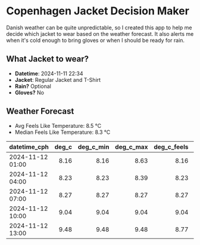 
# Copenhagen Jacket Decision Maker

Danish weather can be quite unpredictable, so I created this app to help me decide which jacket to wear based on the weather forecast. 
It also alerts me when it's cold enough to bring gloves or when I should be ready for rain.

## What Jacket to wear?

- **Datetime**: 2024-11-11 22:34
- **Jacket**: Regular Jacket and T-Shirt
- **Rain?** Optional
- **Gloves?** No

## Weather Forecast
- Avg Feels Like Temperature: 8.5 °C
- Median Feels Like Temperature: 8.3 °C

| datetime_cph     |   deg_c |   deg_c_min |   deg_c_max |   deg_c_feels | weather   | wind   | rain   |
|:-----------------|--------:|------------:|------------:|--------------:|:----------|:-------|:-------|
| 2024-11-12 01:00 |    8.16 |        8.16 |        8.63 |          8.16 | Clouds    | Low    | None   |
| 2024-11-12 04:00 |    8.23 |        8.23 |        8.39 |          8.23 | Rain      | Low    | Low    |
| 2024-11-12 07:00 |    8.27 |        8.27 |        8.27 |          8.27 | Clouds    | Low    | None   |
| 2024-11-12 10:00 |    9.04 |        9.04 |        9.04 |          9.04 | Clouds    | Low    | None   |
| 2024-11-12 13:00 |    9.48 |        9.48 |        9.48 |          8.77 | Clouds    | Low    | None   |
        